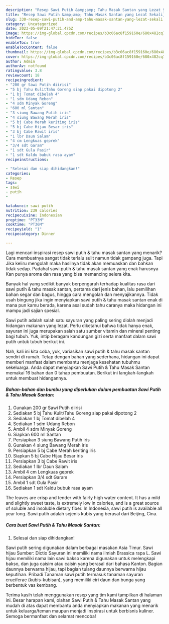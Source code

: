 ```yaml
---
description: "Resep Sawi Putih &amp;amp; Tahu Masak Santan yang Lezat Sekali}"
title: "Resep Sawi Putih &amp;amp; Tahu Masak Santan yang Lezat Sekali}"
slug: 330-resep-sawi-putih-and-amp-tahu-masak-santan-yang-lezat-sekali
category: Uncategorized
date: 2023-05-09T21:47:21.475Z
image: https://img-global.cpcdn.com/recipes/b3c06ac8f159160e/680x482cq70/sawi-putih-tahu-masak-santan-foto-resep-utama.jpg
hideToc: false
enableToc: true
enableTocContent: false
thumbnail: https://img-global.cpcdn.com/recipes/b3c06ac8f159160e/680x482cq70/sawi-putih-tahu-masak-santan-foto-resep-utama.jpg
cover: https://img-global.cpcdn.com/recipes/b3c06ac8f159160e/680x482cq70/sawi-putih-tahu-masak-santan-foto-resep-utama.jpg
author: Admin
authorAv: notfound
ratingvalue: 3.8
reviewcount: 18
recipeingredient:
- "200 gr Sawi Putih diirisi"
- "5 bj Tahu KulitTahu Goreng siap pakai dipotong 2"
- "1 bj Tomat dibelah 4"
- "1 sdm Udang Rebon"
- "4 sdm Minyak Goreng"
- "600 ml Santan"
- "3 siung Bawang Putih iris"
- "4 siung Bawang Merah iris"
- "5 bj Cabe Merah keriting iris"
- "5 bj Cabe Hijau Besar iris"
- "3 bj Cabe Rawit iris"
- "1 lbr Daun Salam"
- "4 cm Lengkuas geprek"
- "3/4 sdt Garam"
- "1 sdt Gula Pasir"
- "1 sdt Kaldu bubuk rasa ayam"
recipeinstructions:

- "Selesai dan siap dihidangkan!"
categories:
- Resep
tags:
- sawi
- putih
- 

katakunci: sawi putih  
nutrition: 239 calories
recipecuisine: Indonesian
preptime: "PT33M"
cooktime: "PT36M"
recipeyield: "1"
recipecategory: Dinner

---
```



Lagi mencari inspirasi resep sawi putih &amp; tahu masak santan yang menarik? Cara membuatnya sangat tidak terlalu sulit namun tidak gampang juga. Tapi Jika keliru mengolah maka hasilnya tidak akan memuaskan dan bahkan tidak sedap. Padahal sawi putih &amp; tahu masak santan yang enak harusnya Kan punya aroma dan rasa yang bisa memancing selera kita.


Banyak hal yang sedikit banyak berpengaruh terhadap kualitas rasa dari sawi putih &amp; tahu masak santan, pertama dari jenis bahan, lalu pemilihan bahan segar dan bagus, hingga cara mengolah dan menyajikannya. Tidak usah bingung jika ingin menyiapkan sawi putih &amp; tahu masak santan enak di mana pun kamu berada, karena asal sudah tahu caranya maka hidangan ini mampu jadi sajian spesial.

Sawi putih adalah salah satu sayuran yang paling sering diolah menjadi hidangan makanan yang lezat. Perlu diketahui bahwa tidak hanya enak, sayuran ini juga merupakan salah satu sumber vitamin dan mineral penting bagi tubuh. Yuk, intip beragam kandungan gizi serta manfaat dalam sawi putih untuk tubuh berikut ini.


Nah, kali ini kita coba, yuk, variasikan sawi putih &amp; tahu masak santan sendiri di rumah. Tetap dengan bahan yang sederhana, hidangan ini dapat memberi manfaat dalam membantu menjaga kesehatan tubuhmu sekeluarga. Anda dapat menyiapkan Sawi Putih &amp; Tahu Masak Santan memakai 16 bahan dan 0 tahap pembuatan. Berikut ini langkah-langkah untuk membuat hidangannya.

<!--inarticleads1-->

##### Bahan-bahan dan bumbu yang diperlukan dalam pembuatan Sawi Putih &amp; Tahu Masak Santan:

1. Gunakan 200 gr Sawi Putih diirisi
1. Sediakan 5 bj Tahu Kulit/Tahu Goreng siap pakai dipotong 2
1. Sediakan 1 bj Tomat dibelah 4
1. Sediakan 1 sdm Udang Rebon
1. Ambil 4 sdm Minyak Goreng
1. Siapkan 600 ml Santan
1. Persiapkan 3 siung Bawang Putih iris
1. Gunakan 4 siung Bawang Merah iris
1. Persiapkan 5 bj Cabe Merah keriting iris
1. Siapkan 5 bj Cabe Hijau Besar iris
1. Persiapkan 3 bj Cabe Rawit iris
1. Sediakan 1 lbr Daun Salam
1. Ambil 4 cm Lengkuas geprek
1. Persiapkan 3/4 sdt Garam
1. Ambil 1 sdt Gula Pasir
1. Sediakan 1 sdt Kaldu bubuk rasa ayam


The leaves are crisp and tender with fairly high water content. It has a mild and slightly sweet taste, is extremely low in calories, and is a great source of soluble and insoluble dietary fiber. In Indonesia, sawi putih is available all year long. Sawi putih adalah sejenis kubis yang berasal dari Beijing, Cina. 

<!--inarticleads2-->

##### Cara buat Sawi Putih &amp; Tahu Masak Santan:


1. Selesai dan siap dihidangkan!

Sawi putih sering digunakan dalam berbagai masakan Asia Timur. Sawi hijau Sumber: Dictio Sayuran ini memiliki nama ilmiah Brassica rapa L. Sawi hijau memiliki nama lain sawi bakso karena digunakan untuk melengkapi bakso, dan juga caisim atau caisin yang berasal dari bahasa Kanton. Bagian daunnya berwarna hijau, tapi bagian tulang daunnya berwarna hijau keputihan. Pribadi Tanaman sawi putih termasuk tanaman sayuran cruciferae (kubis-kubisan), yang memiliki ciri daun dan bunga yang berbentuk vas kembang. 

Terima kasih telah menggunakan resep yang tim kami tampilkan di halaman ini. Besar harapan kami, olahan Sawi Putih &amp; Tahu Masak Santan yang mudah di atas dapat membantu anda menyiapkan makanan yang menarik untuk keluarga/teman maupun menjadi inspirasi untuk berbisnis kuliner. Semoga bermanfaat dan selamat mencoba!
